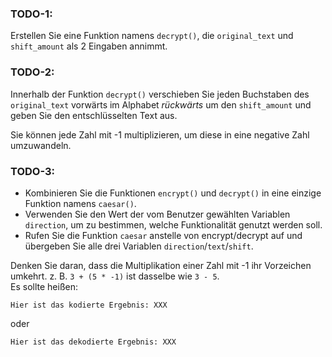 ### TODO-1: 
Erstellen Sie eine Funktion namens `decrypt()`, die `original_text` und `shift_amount` als 2 Eingaben annimmt.

### TODO-2: 
Innerhalb der Funktion `decrypt()` verschieben Sie jeden Buchstaben des `original_text` vorwärts im Alphabet *rückwärts* um den `shift_amount` und geben Sie den entschlüsselten Text aus.

<div class="hint">
  Sie können jede Zahl mit -1 multiplizieren, um diese in eine negative Zahl umzuwandeln.
</div>

### TODO-3: 
- Kombinieren Sie die Funktionen `encrypt()` und `decrypt()` in eine einzige Funktion namens `caesar()`.  
- Verwenden Sie den Wert der vom Benutzer gewählten Variablen `direction`, um zu bestimmen, welche Funktionalität genutzt werden soll.  
- Rufen Sie die Funktion `caesar` anstelle von encrypt/decrypt auf und übergeben Sie alle drei Variablen `direction`/`text`/`shift`.

<div class="hint">
  Denken Sie daran, dass die Multiplikation einer Zahl mit -1 ihr Vorzeichen umkehrt.  
z. B. <code>3 + (5 * -1)</code> ist dasselbe wie <code>3 - 5</code>.
</div>

<div class="hint">
Es sollte heißen:  

<code>Hier ist das kodierte Ergebnis: XXX</code>

oder  

<code>Hier ist das dekodierte Ergebnis: XXX</code> 
</div>